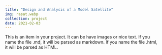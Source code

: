 ```yaml
---
title: "Design and Analysis of a Model Satellite"
img: rasat.webp
collection: project
date: 2021-02-03
---
```


This is an item in your project. It can be have images or nice text. If you name the file .md, it will be parsed as markdown. If you name the file .html, it will be parsed as HTML.
